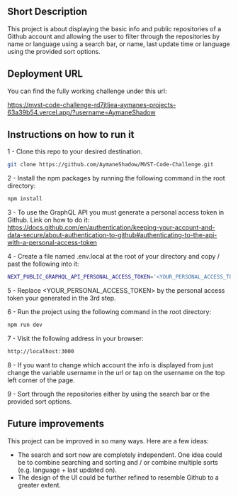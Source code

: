 ## Short Description

This project is about displaying the basic info and public repositories of a Github account and allowing the user to filter through the repositories by name or language using a search bar, or name, last update time or language using the provided sort options.

## Deployment URL

You can find the fully working challenge under this url:

https://mvst-code-challenge-rd7jtljea-aymanes-projects-63a39b54.vercel.app/?username=AymaneShadow

## Instructions on how to run it

1 - Clone this repo to your desired destination.

```bash
git clone https://github.com/AymaneShadow/MVST-Code-Challenge.git
```

2 - Install the npm packages by running the following command in the root directory:

```bash
npm install
```

3 - To use the GraphQL API you must generate a personal access token in Github. Link on how to do it: https://docs.github.com/en/authentication/keeping-your-account-and-data-secure/about-authentication-to-github#authenticating-to-the-api-with-a-personal-access-token

4 - Create a file named .env.local at the root of your directory and copy / past the following into it:

```bash
NEXT_PUBLIC_GRAPHQL_API_PERSONAL_ACCESS_TOKEN='<YOUR_PERSONAL_ACCESS_TOKEN>'
```

5 - Replace <YOUR_PERSONAL_ACCESS_TOKEN> by the personal access token your generated in the 3rd step.

6 - Run the project using the following command in the root directory:

```bash
npm run dev
```

7 - Visit the following address in your browser:

```bash
http://localhost:3000
```

8 - If you want to change which account the info is displayed from just change the variable username in the url or tap on the username on the top left corner of the page.

9 - Sort through the repositories either by using the search bar or the provided sort options.

## Future improvements

This project can be improved in so many ways. Here are a few ideas:

- The search and sort now are completely independent. One idea could be to combine searching and sorting and / or combine multiple sorts (e.g. language + last updated on).
- The design of the UI could be further refined to resemble Github to a greater extent.
